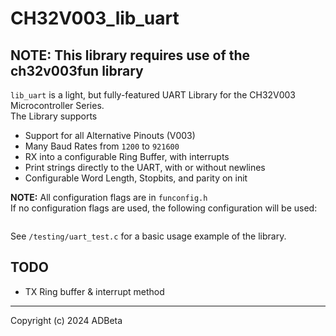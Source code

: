 # CH32V003_lib_uart

## **NOTE:** This library requires use of the ch32v003fun library  
`lib_uart` is a light, but fully-featured UART Library for the CH32V003 
Microcontroller Series.  
The Library supports
* Support for all Alternative Pinouts (V003)
* Many Baud Rates from `1200` to `921600`
* RX into a configurable Ring Buffer, with interrupts
* Print strings directly to the UART, with or without newlines
* Configurable Word Length, Stopbits, and parity on init

**NOTE:** All configuration flags are in `funconfig.h`  
If no configuration flags are used, the following configuration will be used:
```

```

See `/testing/uart_test.c` for a basic usage example of the library.

## TODO
* TX Ring buffer & interrupt method

----
Copyright (c) 2024 ADBeta
